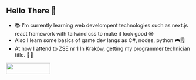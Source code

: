 ## Hello There 👋
- 📚 I’m currently learning web develompent technologies such as next.js react framework with tailwind css to make it look good 😎
- Also I learn some basics of game dev langs as C#, nodes, python 🎮🗒
- At now I attend to ZSE nr 1 In Kraków, getting my programmer technician title. 👨‍🎓
<div>
<img width="120" height="30" src="https://img.shields.io/badge/react-blue?style=flat-square&logo=react&logoColor=white&labelColor=blue&color=blue" alt=""/>
<img src="https://img.shields.io/badge/HTML-white?style=flat-square&logo=HTML5&logoColor=white&color=orange" alt="" />
</div>
